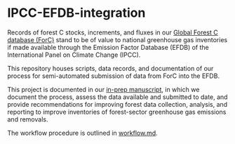 # IPCC-EFDB-integration

Records of forest C stocks, increments, and fluxes in our [Global Forest C database (ForC)](https://forc-db.github.io/) stand to be of value to national greenhouse gas inventories if made available through the Emission Factor Database (EFDB) of the International Panel on Climate Change (IPCC).

This repository houses scripts, data records, and documentation of our process for semi-automated submission of data from ForC into the EFDB. 

This project is documented in our [in-prep manuscript](https://github.com/forc-db/IPCC-EFDB-integration/blob/main/doc/manuscript/ForC-EFDB-manuscript-for-ESSD.pdf), in which we document the process, assess the data available and submitted to date, and provide recommendations for improving forest data collection, analysis, and reporting to improve inventories of forest-sector greenhouse gas emissions and removals.

The workflow procedure is outlined in [workflow.md](https://github.com/forc-db/IPCC-EFDB-integration/tree/main).



